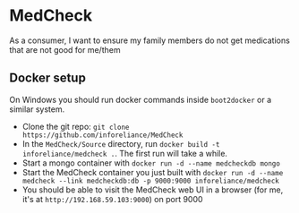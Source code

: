 # MedCheck
As a consumer, I want to ensure my family members do not get medications that are not good for me/them

## Docker setup
On Windows you should run docker commands inside `boot2docker` or a similar system.

- Clone the git repo: `git clone https://github.com/inforeliance/MedCheck`
- In the `MedCheck/Source` directory, run `docker build -t inforeliance/medcheck .`. The first run will take a while.
- Start a mongo container with `docker run -d --name medcheckdb mongo`
- Start the MedCheck container you just built with `docker run -d --name medcheck --link medcheckdb:db -p 9000:9000 inforeliance/medcheck`
- You should be able to visit the MedCheck web UI in a browser (for me, it's at `http://192.168.59.103:9000`) on port 9000
